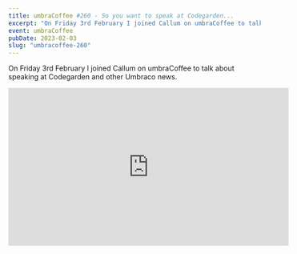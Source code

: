 ```yaml
---
title: umbraCoffee #260 - So you want to speak at Codegarden...
excerpt: "On Friday 3rd February I joined Callum on umbraCoffee to talk about speaking at Codegarden and other Umbraco news."
event: umbraCoffee
pubDate: 2023-02-03
slug: "umbracoffee-260"
---
```


<p class="lead">
  On Friday 3rd February I joined Callum on umbraCoffee to talk about speaking at Codegarden and other Umbraco news.
</p>

<div class="iframe">
<iframe width="560" height="315" src="https://www.youtube.com/embed/vrpHASHHJxw" title="YouTube video player" frameborder="0" allow="accelerometer; autoplay; clipboard-write; encrypted-media; gyroscope; picture-in-picture; web-share" allowfullscreen></iframe>
</div>